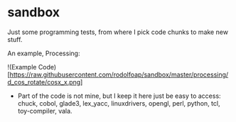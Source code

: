 # sandbox
Just some programming tests, from where I pick code chunks to make new stuff.

An example, Processing:

!(Example Code)[https://raw.githubusercontent.com/rodolfoap/sandbox/master/processing/d_cos_rotate/cosx_x.png]

* Part of the code is not mine, but I keep it here just be easy to access: chuck, cobol, glade3, lex_yacc, linuxdrivers, opengl, perl, python, tcl, toy-compiler, vala.
